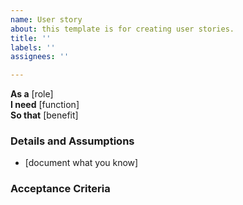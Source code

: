 ```yaml
---
name: User story
about: this template is for creating user stories.
title: ''
labels: ''
assignees: ''

---
```


**As a** [role]  
 **I need** [function]  
 **So that** [benefit]  
 ### Details and Assumptions
 * [document what you know]
   
 ### Acceptance Criteria
